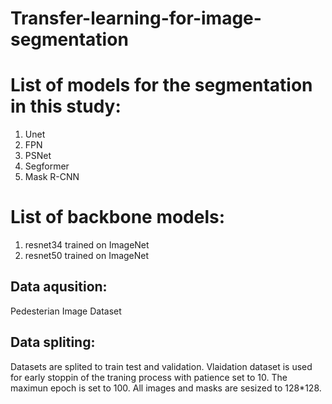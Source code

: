 # Transfer-learning-for-image-segmentation

# List of models for the segmentation in this study:
1. Unet
2. FPN
3. PSNet
4. Segformer
5. Mask R-CNN
# List of backbone models:
1. resnet34 trained on ImageNet
2. resnet50 trained on ImageNet


## Data aqusition:
Pedesterian Image Dataset


## Data spliting:

Datasets are splited to train test and validation. Vlaidation dataset is used for early stoppin of the traning process with patience set to 10.
The maximun epoch is set to 100.
All images and masks are sesized to 128*128.
